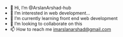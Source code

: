 - 👋 Hi, I’m @ArslanArshad-hub
- 👀 I’m interested in web development...
- 🌱 I’m currently learning front end web development 
- 💞️ I’m looking to collaborate on this 
- 📫 How to reach me imarslanarshad@gmail.com

<!---
ArslanArshad-hub/ArslanArshad-hub is a ✨ special ✨ repository because its `README.md` (this file) appears on your GitHub profile.
You can click the Preview link to take a look at your changes.
--->
